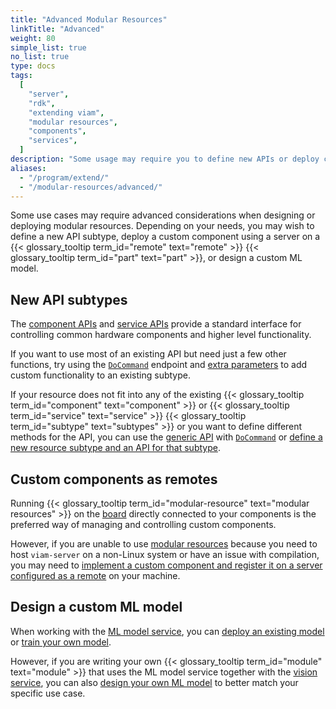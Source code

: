 ```yaml
---
title: "Advanced Modular Resources"
linkTitle: "Advanced"
weight: 80
simple_list: true
no_list: true
type: docs
tags:
  [
    "server",
    "rdk",
    "extending viam",
    "modular resources",
    "components",
    "services",
  ]
description: "Some usage may require you to define new APIs or deploy custom components using a server on a remote part"
aliases:
  - "/program/extend/"
  - "/modular-resources/advanced/"
---
```


Some use cases may require advanced considerations when designing or deploying modular resources.
Depending on your needs, you may wish to define a new API subtype, deploy a custom component using a server on a {{< glossary_tooltip term_id="remote" text="remote" >}} {{< glossary_tooltip term_id="part" text="part" >}}, or design a custom ML model.

## New API subtypes

The [component APIs](/build/program/apis/#component-apis) and [service APIs](/build/program/apis/#service-apis) provide a standard interface for controlling common hardware components and higher level functionality.

If you want to use most of an existing API but need just a few other functions, try using the [`DoCommand`](/build/program/apis/#docommand) endpoint and [extra parameters](/build/program/use-extra-params/) to add custom functionality to an existing subtype.

If your resource does not fit into any of the existing {{< glossary_tooltip term_id="component" text="component" >}} or {{< glossary_tooltip term_id="service" text="service" >}} {{< glossary_tooltip term_id="subtype" text="subtypes" >}} or you want to define different methods for the API, you can use the [generic API](/build/configure/components/generic/) with [`DoCommand`](/build/program/apis/#docommand) or [define a new resource subtype and an API for that subtype](/registry/advanced/create-subtype/).

## Custom components as remotes

Running {{< glossary_tooltip term_id="modular-resource" text="modular resources" >}} on the [board](/build/configure/components/board/) directly connected to your components is the preferred way of managing and controlling custom components.

However, if you are unable to use [modular resources](/registry/) because you need to host `viam-server` on a non-Linux system or have an issue with compilation, you may need to [implement a custom component and register it on a server configured as a remote](/registry/advanced/custom-components-remotes/) on your machine.

## Design a custom ML model

When working with the [ML model service](/ml/), you can [deploy an existing model](/ml/upload-model/) or [train your own model](/ml/train-model/).

However, if you are writing your own {{< glossary_tooltip term_id="module" text="module" >}} that uses the ML model service together with the [vision service](/ml/vision/), you can also [design your own ML model](/registry/advanced/mlmodel-design/) to better match your specific use case.

